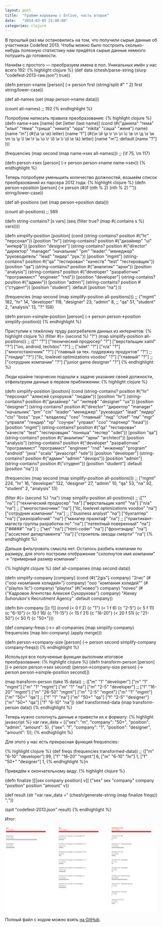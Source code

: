```yaml
---
layout: post
title:  "Грабим корованы с Enlive, часть вторая"
date:   "2014-03-05 21:00:00"
categories: clojure
---
```


В прошлый раз мы остановились на том, что получили сырые данные об участниках Codefest 2013. Чтобы можно было построить сколько-нибудь полезную статистику нам придётся сырые данные немного потушить до готовности.

Начнём с простого &mdash; преобразуем имена в пол. Уникальных имён у нас всего 192:
{% highlight clojure %}
(def data (chesh/parse-string (slurp "codefest-2013-raw.json") true))

(defn person->name [person]
  (-> person
      first
      (string/split #" " 2)
      first
      string/lower-case))

(def all-names (set (map person->name data)))

(count all-names) ;; 192
{% endhighlight %}

Попробуем написать правила преобразования:
{% highlight clojure %}
(defn name->sex [name]
  (let [letter (last name)]
    (cond
     (#{"данила" "тема" "илья" "тёма" "гриша" "никита" "юра" "nikita" "саша" "женя"} name) [name "m"]
     (#{\a \а \я} letter) [name "f"]
     (#{\н \й \р \r \n \л \с \в \п \д \x \w \m \s \y \l \м \т \ь \о \г \б \к \i \d \e \k} letter) [name "m"]
     :default [name "?"]
     )))

(frequencies (map second (map name->sex all-names)))
;; {\f 75, \m 117}

(defn person->sex [person]
  (-> person person->name name->sex))
{% endhighlight %}

Теперь попробуем уменьшить количество должностей, возьмём список преобразований из парсера 2012 года:
{% highlight clojure %}
(defn person->position [person]
  (-> person
      (#(if (nth % 2) (nth % 2) ""))
      string/lower-case))

(def all-positions (set (map person->position data)))

(count all-positions) ;; 569

(defn string-contains? [s vars]
  (seq (filter true? (map #(.contains s %) vars))))

(defn simplify-position [position]
  (cond
   (string-contains? position #{"hr" "персонал"}) [position "hr"]
   (string-contains? position #{"дизайнер" "ui" "интерф"}) [position "designer"]
   (string-contains? position #{"director" "директор" "manager" "начальник" "pm" "leader" "менеджер"
            "руководитель" "lead" "лидер" "рук."}) [position "mgmt"]
   (string-contains? position #{"qa" "тестирован" "качеств" "test" "тестировщик"}) [position "qa"]
   (string-contains? position #{"аналитик" "архи"}) [position "analysis"]
   (string-contains? position #{"developer" "разработчик" "программист" "engineer" "rnd"}) [position "developer"]
   (string-contains? position #{"админ"}) [position "admin"]
   (string-contains? position #{"студент"}) [position "student"]
   :default [position "na"]
   ))

(frequencies (map second (map simplify-position all-positions)))
;; {"mgmt" 182, "hr" 14, "developer" 118, "designer" 23, "admin" 8,
;;  "qa" 51, "student" 2, "analysis" 13, "?" 158}

(defn person->simple-position [person]
  (-> person person->position simplify-position))
{% endhighlight %}

Приступим к тяжёлому труду разгребателя данных из интернетов:
{% highlight clojure %}
(filter #(= (second %) "?") (map simplify-position all-positions))
;; (["" "?"] ["технический продюсер" "?"] ["верстальщик xaml" "?"] ["ios, android, techdoc" "?"]
;;  ["sdet" "?"] ["n/a" "?"] ["многостаночник" "?"] ["главный за тех. поддержку продуктов" "?"]
;;  ["гендир" "?"] ["llc, lowlevel optimizations voodoo" "?"] ["главный" "?"]
;;  ["сотрудник компании" "?"] ["junior game designer" "?"]
{% endhighlight %}

Люди крайне творчески подошли к задаче указания своей должности, отфильтруем данные в первом приближении:
{% highlight clojure %}

(defn simplify-position [position]
  (cond
   (string-contains? position #{"hr" "персонал" "алексей сухоруков" "людям"}) [position "hr"]
   (string-contains? position #{"дизайнер" "ui" "интерф" "designer" "ux"}) [position "designer"]
   (string-contains? position #{"director" "директор" "manager" "начальник" "pm" "cio"
                                "leader" "менеджер" "руководит" "lead" "лидер" "cto" "boss"
                                "рук." "владелец" "ceo" "главный" "лид" "chief" "пм" "mgr"
                                "управля" "гендир" "vp" "соучре" "управл" "coo" "партнер" "head"}) [position "mgmt"]
   (string-contains? position #{"qa" "тестирован" "качеств" "test" "тестировщик" "поняша"
                                "тестер" "sdet"}) [position "qa"]
   (string-contains? position #{"аналитик" "архи" "architect"}) [position "analysis"]
   (string-contains? position #{"developer" "разработчик" "программист" "програмист"
                                "engineer" "rnd" "инженер" "program"
                                "android" "java" "scala" "javascript" "sde"}) [position "developer"]
   (string-contains? position #{"админ" "admin" "devops"}) [position "admin"]
   (string-contains? position #{"студент"}) [position "student"]
   :default [position "na"]
   ))

(frequencies (map second (map simplify-position all-positions)))
;; {"mgmt" 224, "hr" 16, "developer" 132, "designer" 27, "admin" 10, "qa" 53, "na" 92, "student" 2, "analysis" 13}

(filter #(= (second %) "na") (map simplify-position all-positions))
;; (["" "na"] ["технический продюсер" "na"] ["верстальщик xaml" "na"] ["n/a" "na"]
;;  ["многостаночник" "na"] ["llc, lowlevel optimizations voodoo" "na"] ["сотрудник компании" "na"]
;;  ["business analyst" "na"] ["бухгалтер" "na"] ["разнорабочий" "na"] ["манагер праэктаф" "na"]
;;  ["практикант-магистр группы разработки по" "na"] ["патентный поверенный" "na"] ["#####" "na"]
;;  ["мп" "na"] ["html-coder" "na"] ["фронтэндир" "na"] ["ассистент департамента" "na"] ["строитель звезды смерти" "na"]
{% endhighlight %}

Дальше фильтровать смысла нет. Осталось разбить компании по размеру, для этого построим отображение "схлопнутое имя компании" &#8594; "примерный размер компании":

{% highlight clojure %}
(def all-companies (map second data))

(defn simplify-company [company]
  (cond
   (#{"2gis"} company) "2гис"
   (#{"ооо «компания холидей»"} company) "ооо \"компания холидей\""
   (#{"playtox llc"} company) "playtox"
   (#{"новео"} company) "noveo"
   (#{"Кадровое Агентство Алексея Сухорукова"} company) "Alexey Suhorukov's Recruitment Agency"
   :default company))

(defn bin-company [[c f]]
  (cond
   (< 0 f 2) {c "1"}
   (< 1 f 6) {c "2-5"}
   (< 5 f 11) {c "6-10"}
   (< 10 f 16) {c "11-15"}
   (< 15 f 21) {c "16-20"}
   (< 20 f 51) {c "21-50"}
   (< 50 f) {c "50+"}))

(def company-freqs
  (->> all-companies
       (map simplify-company)
       frequencies
       (map bin-company)
       (apply merge)))

(defn person->company-size [person]
  (-> person second simplify-company company-freqs))
{% endhighlight %}

Используя все полученные функции выполним итоговое преобразование:
{% highlight clojure %}
(defn transform-person [person]
  [(-> person person->sex second) (person->company-size person) (-> person person->simple-position second)])

(map transform-person (take 15 data))
;; (["m" "1" "developer"] ["m" "1" "mgmt"] ["m" "1" "mgmt"] ["m" "1" "na"] ["m" "2-5" "developer"]
;;  ["f" "16-20" "mgmt"] ["m" "26-50" "mgmt"] ["m" "2-5" "mgmt"] ["m" "1" "mgmt"] ["m" "50+" "qa"]
;;  ["f" "1" "na"] ["m" "50+" "qa"] ["f" "2-5" "designer"] ["m" "50+" "qa"] ["f" "6-10" "na"])
(def transformed-data (map transform-person data))
{% endhighlight %}

Теперь нужно схлопнуть данные и привести их к формату:
{% highlight javascript %}
var raw_data = [{"sex": "m", "company": "50+", "position": "admin", "amount": 5},
                {"sex": "f", "company": "1", "position": "designer", "amount": 1}];
{% endhighlight %}

Для этого у нас есть прекрасная функция frequencies:

{% highlight clojure %}
(def freqs (frequencies transformed-data))
;; {["m" "6-10" "developer"] 99, ["f" "16-20" "mgmt"] 6, ["m" "6-10" "hr"] 1, ["f" "50+" "designer"] 1,
{% endhighlight %}n

Приведём к окончательному виду:
{% highlight clojure %}

(defn finalize [[[sex company position] v]]
  {"sex" sex "company" company "position" position "amount" v})

(def result
  (str "var raw_data ="
    (chesh/generate-string
     (map finalize freqs))
    ";"))

(spit "codefest-2013.json" result)
{% endhighlight %}

Итог:
<center><img src="/images/codefest-2013-result.png" alt="Histogram" width="800"></center>

Полный файл с кодом можно взять [на GitHub](https://gist.github.com/glorphindale/9646119).
